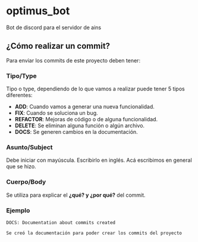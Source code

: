 # optimus_bot
Bot de discord para el servidor de ains

## ¿Cómo realizar un commit?
Para enviar los commits de este proyecto deben tener:

### Tipo/Type
Tipo o type, dependiendo de lo que vamos a realizar puede tener 5 tipos diferentes:

- **ADD**: Cuando vamos a generar una nueva funcionalidad.
- **FIX**: Cuando se soluciona un bug.
- **REFACTOR**: Mejoras de código o de alguna funcionalidad.
- **DELETE**: Se eliminan alguna función o algún archivo.
- **DOCS**: Se generen cambios en la documentación.

### Asunto/Subject
Debe iniciar con mayúscula. Escribirlo en inglés. Acá escribimos en general que se hizo.

### Cuerpo/Body
Se utiliza para explicar el **¿qué? y ¿por qué?** del commit.

### Ejemplo
```
DOCS: Documentation about commits created

Se creó la documentación para poder crear los commits del proyecto
```
